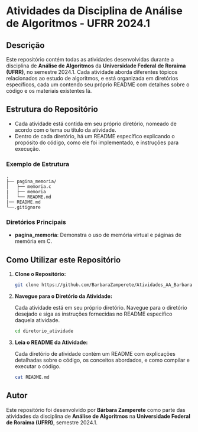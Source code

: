 # Atividades da Disciplina de Análise de Algoritmos - UFRR 2024.1

## Descrição

Este repositório contém todas as atividades desenvolvidas durante a disciplina de **Análise de Algoritmos** da **Universidade Federal de Roraima (UFRR)**, no semestre 2024.1. Cada atividade aborda diferentes tópicos relacionados ao estudo de algoritmos, e está organizada em diretórios específicos, cada um contendo seu próprio README com detalhes sobre o código e os materiais existentes lá.

## Estrutura do Repositório

- Cada atividade está contida em seu próprio diretório, nomeado de acordo com o tema ou título da atividade.
- Dentro de cada diretório, há um README específico explicando o propósito do código, como ele foi implementado, e instruções para execução.

### Exemplo de Estrutura

```plaintext
.
├── pagina_memoria/
│   ├── memoria.c
|   ├── memoria
│   └── README.md
|── README.md
└──.gitignore
```

### Diretórios Principais

- **pagina_memoria**: Demonstra o uso de memória virtual e páginas de memória em C.

## Como Utilizar este Repositório

1. **Clone o Repositório:**

   ```bash
   git clone https://github.com/BarbaraZamperete/Atividades_AA_BarbaraZamperete_2024.1
   ```

2. **Navegue para o Diretório da Atividade:**

   Cada atividade está em seu próprio diretório. Navegue para o diretório desejado e siga as instruções fornecidas no README específico daquela atividade.

   ```bash
   cd diretorio_atividade
   ```

3. **Leia o README da Atividade:**

   Cada diretório de atividade contém um README com explicações detalhadas sobre o código, os conceitos abordados, e como compilar e executar o código.

   ```bash
   cat README.md
   ```


## Autor

Este repositório foi desenvolvido por **Bárbara Zamperete** como parte das atividades da disciplina de **Análise de Algoritmos** na **Universidade Federal de Roraima (UFRR)**, semestre 2024.1.